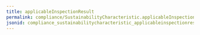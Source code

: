 ```yaml
---
title: applicableInspectionResult
permalink: compliance/SustainabilityCharacteristic.applicableInspectionResult.html
jsonid: compliance_sustainabilitycharacteristic_applicableinspectionresult
---
```

